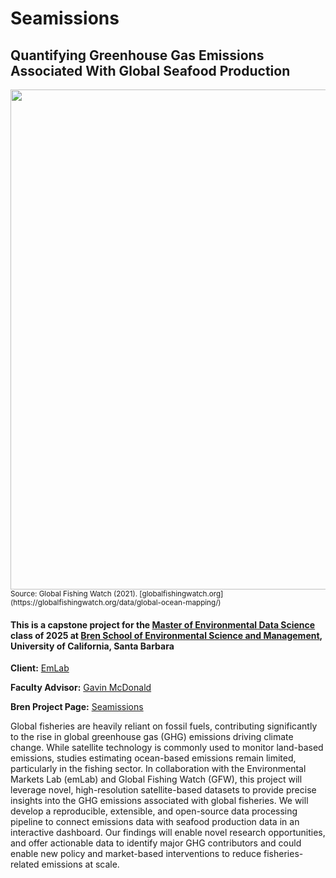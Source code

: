 # Seamissions
## Quantifying Greenhouse Gas Emissions Associated With Global Seafood Production

<img src="https://globalfishingwatch.org/wp-content/uploads/global_ocean_mapping_2017_2021_banner-1.webp" width="800"/>

<sub>
Source: Global Fishing Watch (2021).  
[globalfishingwatch.org](https://globalfishingwatch.org/data/global-ocean-mapping/)
</sub>




#### This is a capstone project for the [Master of Environmental Data Science](https://bren.ucsb.edu/masters-programs/master-environmental-data-science) class of 2025 at [Bren School of Environmental Science and Management](https://bren.ucsb.edu/), University of California, Santa Barbara

**Client:** [EmLab](https://github.com/emlab-ucsb)

**Faculty Advisor:** [Gavin McDonald](https://github.com/gmcdonald-sfg)

**Bren Project Page:** [Seamissions](https://bren.ucsb.edu/projects/quantifying-greenhouse-gas-emissions-associated-global-seafood-production)

Global fisheries are heavily reliant on fossil fuels, contributing significantly to the rise in global greenhouse gas (GHG) emissions driving climate change. While satellite technology is commonly used to monitor land-based emissions, studies estimating ocean-based emissions remain limited, particularly in the fishing sector. In collaboration with the Environmental Markets Lab (emLab) and Global Fishing Watch (GFW), this project will leverage novel, high-resolution satellite-based datasets to provide precise insights into the GHG emissions associated with global fisheries. We will develop a reproducible, extensible, and open-source data processing pipeline to connect emissions data with seafood production data in an interactive dashboard. Our findings will enable novel research opportunities, and offer actionable data to identify major GHG contributors and could enable new policy and market-based interventions to reduce fisheries-related emissions at scale.

